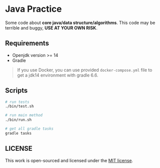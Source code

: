 # Java Practice

Some code about **core java/data structure/algorithms**. This code may be terrible and buggy, **USE AT YOUR OWN RISK**.

## Requirements

+ Openjdk version >= 14
+ Gradle

> If you use Docker, you can use provided `docker-compose.yml` file to get a jdk14 environment with gradle 6.6.

## Scripts

```bash
# run tests
./bin/test.sh

# run main method
./bin/run.sh

# get all gradle tasks
gradle tasks
```

## LICENSE

This work is open-sourced and licensed under the [MIT license](LICENSE).
